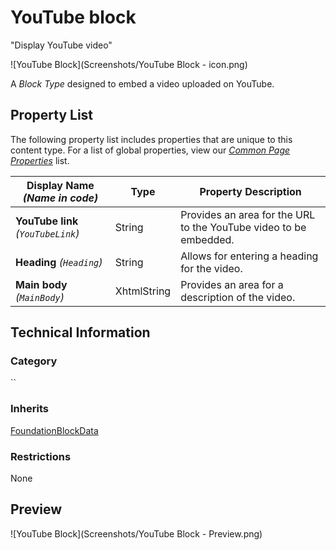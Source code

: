 # YouTube block
"Display YouTube video"

![YouTube Block](Screenshots/YouTube Block - icon.png)

A *Block Type* designed to embed a video uploaded on YouTube.

## Property List
The following property list includes properties that are unique to this content type. For a list of global properties, view our [*Common Page Properties*](./Common%20Page%20Properties.md) list.

Display Name *(Name in code)* | Type | Property Description
--------------|------|---------------
**YouTube link** *(`YouTubeLink`)* | String | Provides an area for the URL to the YouTube video to be embedded. 
**Heading** *(`Heading`)* | String | Allows for entering a heading for the video.
**Main body** *(`MainBody`)* | XhtmlString | Provides an area for a description of the video. 

## Technical Information

### Category
``

### Inherits
[FoundationBlockData](#)

### Restrictions
None

## Preview
![YouTube Block](Screenshots/YouTube Block - Preview.png)
